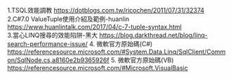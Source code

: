 1.TSQL效能調教
  https://dotblogs.com.tw/ricochen/2011/07/31/32374
<br> 
2.C#7.0 ValueTuple使用介紹及範例-huanlin
  https://www.huanlintalk.com/2017/04/c-7-tuple-syntax.html
<br>
3.當心LINQ搜尋的效能陷阱-黑大
https://blog.darkthread.net/blog/linq-search-performance-issue/
4. 微軟官方原始碼(C#)
https://referencesource.microsoft.com/#System.Data.Linq/SqlClient/Common/SqlNode.cs,a8160e2b9365926f
5. 微軟官方原始碼(VB)
https://referencesource.microsoft.com/#Microsoft.VisualBasic
